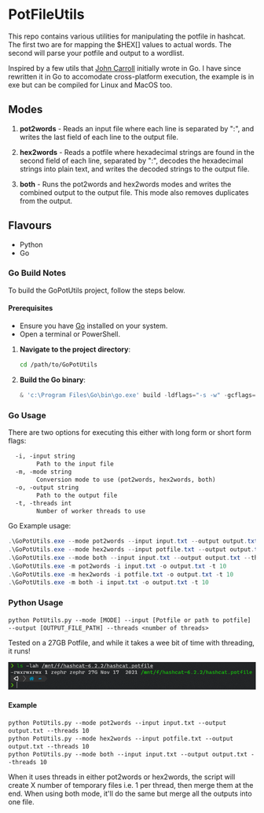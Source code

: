 # PotFileUtils

This repo contains various utilities for manipulating the potfile in hashcat. The first two are for mapping the $HEX[] values to actual words. The second will parse your potfile and output to a wordlist.

Inspired by a few utils that [John Carroll](https://twitter.com/TheContractorio) initially wrote in Go. I have since rewritten it in Go to accomodate cross-platform execution, the example is in exe but can be compiled for Linux and MacOS too.

## Modes

1. **pot2words** - Reads an input file where each line is separated by ":", and writes the last field of each line to the output file.

2. **hex2words** - Reads a potfile where hexadecimal strings are found in the second field of each line, separated by ":", decodes the hexadecimal strings into plain text, and writes the decoded strings to the output file.

3. **both** - Runs the pot2words and hex2words modes and writes the combined output to the output file. This mode also removes duplicates from the output.

## Flavours

- Python
- Go

### Go Build Notes

To build the GoPotUtils project, follow the steps below.

#### Prerequisites

- Ensure you have [Go](https://golang.org/dl/) installed on your system.
- Open a terminal or PowerShell.

1. **Navigate to the project directory**:
   ```sh
   cd /path/to/GoPotUtils
   ```

2. **Build the Go binary**:
   ```PowerShell
   & 'c:\Program Files\Go\bin\go.exe' build -ldflags="-s -w" -gcflags="all=-trimpath=C:\Path\To\Tools\PotUtils\GoPotUtils" -asmflags="all=-trimpath=C:\Path\To\Tools\PotUtils\GoPotUtils" -o GoPotUtils.exe .\GoPotUtils.go
   ```

### Go Usage

There are two options for executing this either with long form or short form flags:

```
  -i, -input string
        Path to the input file
  -m, -mode string
        Conversion mode to use (pot2words, hex2words, both)
  -o, -output string
        Path to the output file
  -t, -threads int
        Number of worker threads to use
```

Go Example usage:

```PowerShell
.\GoPotUtils.exe --mode pot2words --input input.txt --output output.txt --threads 10
.\GoPotUtils.exe --mode hex2words --input potfile.txt --output output.txt --threads 10
.\GoPotUtils.exe --mode both --input input.txt --output output.txt --threads 10
.\GoPotUtils.exe -m pot2words -i input.txt -o output.txt -t 10
.\GoPotUtils.exe -m hex2words -i potfile.txt -o output.txt -t 10
.\GoPotUtils.exe -m both -i input.txt -o output.txt -t 10
```

### Python Usage

```
python PotUtils.py --mode [MODE] --input [Potfile or path to potfile] --output [OUTPUT_FILE_PATH] --threads <number of threads>
```

Tested on a 27GB Potfile, and while it takes a wee bit of time with threading, it runs!

![27G Potfile](image.png)

#### Example

```
python PotUtils.py --mode pot2words --input input.txt --output output.txt --threads 10
python PotUtils.py --mode hex2words --input potfile.txt --output output.txt --threads 10
python PotUtils.py --mode both --input input.txt --output output.txt --threads 10
```

When it uses threads in either pot2words or hex2words, the script will create X number of temporary files i.e. 1 per thread, then merge them at the end. When using both mode, it'll do the same but merge all the outputs into one file.
